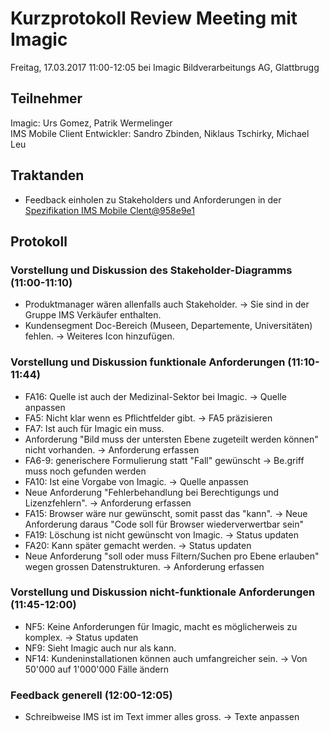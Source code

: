 # Kurzprotokoll Review Meeting mit Imagic

Freitag, 17.03.2017 11:00-12:05 bei Imagic Bildverarbeitungs AG, Glattbrugg

## Teilnehmer
Imagic: Urs Gomez, Patrik Wermelinger  
IMS Mobile Client Entwickler: Sandro Zbinden, Niklaus Tschirky, Michael Leu

## Traktanden
- Feedback einholen zu Stakeholders und Anforderungen in der [Spezifikation IMS Mobile Clent@958e9e1](https://github.com/IMSmobile/app/blob/958e9e116a4184dd0b9abfa13f6da6fcd830ac14/docs/spec.md)

## Protokoll

### Vorstellung und Diskussion des Stakeholder-Diagramms (11:00-11:10)
- Produktmanager wären allenfalls auch Stakeholder. → Sie sind in der Gruppe IMS Verkäufer enthalten.
- Kundensegment Doc-Bereich (Museen, Departemente, Universitäten) fehlen. → Weiteres Icon hinzufügen.

### Vorstellung und Diskussion funktionale Anforderungen (11:10-11:44)
- FA16: Quelle ist auch der Medizinal-Sektor bei Imagic. → Quelle anpassen
- FA5: Nicht klar wenn es Pflichtfelder gibt. → FA5 präzisieren
- FA7: Ist auch für Imagic ein muss.
- Anforderung "Bild muss der untersten Ebene zugeteilt werden können" nicht vorhanden. → Anforderung erfassen
- FA6-9: generischere Formulierung statt "Fall" gewünscht → Be.griff muss noch gefunden werden
- FA10: Ist eine Vorgabe von Imagic. → Quelle anpassen
- Neue Anforderung "Fehlerbehandlung bei Berechtigungs und Lizenzfehlern". → Anforderung erfassen
- FA15: Browser wäre nur gewünscht, somit passt das "kann". → Neue Anforderung daraus "Code soll für Browser wiederverwertbar sein"
- FA19: Löschung ist nicht gewünscht von Imagic. → Status updaten
- FA20: Kann später gemacht werden. → Status updaten
- Neue Anforderung "soll oder muss Filtern/Suchen pro Ebene erlauben" wegen grossen Datenstrukturen. → Anforderung erfassen

### Vorstellung und Diskussion nicht-funktionale Anforderungen (11:45-12:00)
- NF5: Keine Anforderungen für Imagic, macht es möglicherweis zu komplex. → Status updaten
- NF9: Sieht Imagic auch nur als kann.
- NF14: Kundeninstallationen können auch umfangreicher sein. → Von 50'000 auf 1'000'000 Fälle ändern

### Feedback generell (12:00-12:05)
- Schreibweise IMS ist im Text immer alles gross. → Texte anpassen
